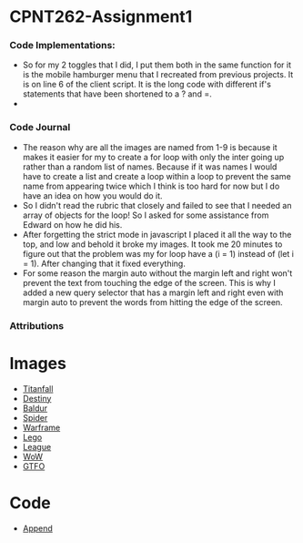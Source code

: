 # CPNT262-Assignment1
### Code Implementations:
- So for my 2 toggles that I did, I put them both in the same function for it is the mobile hamburger menu that I recreated from previous projects. It is on line 6 of the client script. It is the long code with different if's statements that have been shortened to a ? and =.
- 
### Code Journal
- The reason why are all the images are named from 1-9 is because it makes it easier for my to create a for loop with only the inter going up rather than a random list of names. Because if it was names I would have to create a list and create a loop within a loop to prevent the same name from appearing twice which I think is too hard for now but I do have an idea on how you would do it.
- So I didn't read the rubric that closely and failed to see that I needed an array of objects for the loop! So I asked for some assistance from Edward on how he did his.
- After forgetting the strict mode in javascript I placed it all the way to the top, and low and behold it broke my images. It took me 20 minutes to figure out that the problem  was my for loop have a (i = 1) instead of (let i = 1). After changing that it fixed everything.
- For some reason the margin auto without the margin left and right won't prevent the text from touching the edge of the screen. This is why I added a new query selector that has a margin left and right even with margin auto to prevent the words from hitting the edge of the screen.

### Attributions 
# Images
- [Titanfall](https://images.app.goo.gl/htg1ZeMyFrsepNhx5)
- [Destiny](https://www.destinypedia.com/The_Final_Shape#/media/File:FinalShapePoster1.jpg)
- [Baldur](https://blog.playstation.com/tachyon/2023/02/f321c065cf3f405b6d0ac06fd5a550d6a95b5a5e-scaled.jpg?resize=1088%2C612&crop_strategy=smart&zoom=1.5)
- [Spider](https://4kwallpapers.com/games/marvels-spider-man-12968.html)
- [Warframe](https://imgur.com/a/gZ4cP79)
- [Lego](https://www.deviantart.com/mr3210/art/LEGO-STAR-WARS-The-Skywalker-Saga-Wallpaper-924588084)
- [League](https://stryda.gg/games/lol-esports)
- [WoW](https://wall.alphacoders.com/big.php?i=1302314)
- [GTFO](https://store.steampowered.com/news/app/493520/view/1699476680686965554)

# Code 
- [Append](https://stackoverflow.com/a/2735894)

